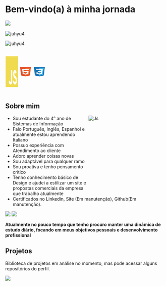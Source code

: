 # Bem-vindo(a) à minha jornada
 
<img src="https://blogger.googleusercontent.com/img/b/R29vZ2xl/AVvXsEhsIS277lZPNdiyPHma3GSPwSb92B3rr7lTCilzSrf6Z3_AGWUQz5L3dTUpd2XU0-BQAOTXYOOIFr-6BsJct5zBWhihhzoGbcLkPMkWUlnikfZKC6OZ4aVbSnTRwvv1-TRCutpsjGQGN24/s1600/kawaii-cute-fofo-anime-gif+%252813%2529.gif">

  <div>
   
 <img
    src="https://github-readme-stats.vercel.app/api?username=juhyu4&show_icons=true&locale=en&theme=radical&hide_border=true"
    alt="juhyu4"/>


  <img
    src="https://github-readme-streak-stats.herokuapp.com/?user=juhyu4&theme=radical&hide_border=true"
    alt="juhyu4"/>
   </div>
    
<div style="display: inline_block"><br>
  <img align="center" alt="Js" height="100" width="40" src="https://raw.githubusercontent.com/devicons/devicon/master/icons/javascript/javascript-plain.svg">
  <img align="center" alt="HTML" height="30" width="40" src="https://raw.githubusercontent.com/devicons/devicon/master/icons/html5/html5-original.svg">
  <img align="center" alt="CSS" height="30" width="40" src="https://raw.githubusercontent.com/devicons/devicon/master/icons/css3/css3-original.svg">
</div>
 
<br>

## Sobre mim

  <img align="right" alt="Js" height="240" width="240" src="https://i.pinimg.com/736x/59/b7/1f/59b71f85e3a0b166a25bf1c2109d0af8.jpg">
 
  
- Sou estudante do 4° ano de Sistemas de Informação
- Falo Português, Inglês, Espanhol e atualmente estou aprendendo Italiano
- Possuo experiência com Atendimento ao cliente
- Adoro aprender coisas novas
- Sou adaptável para qualquer ramo
- Sou proativa e tenho pensamento crítico
- Tenho conhecimento básico de Design e ajudei a estilizar um site e propostas comerciais da empresa que trabalho atualmente
- Certificados no Linkedin, Site (Em manutenção), Github(Em manutenção).

 <a href="https://www.linkedin.com/in/julyana-torres-26058523a"><img src="https://img.shields.io/badge/-LinkedIn-%230077B5?style=for-the-badge&logo=linkedin&logoColor=white" target="_blank"></a>
  <a href="https://www.linkedin.com/in/julyana-torres-26058523a"><img src="https://img.shields.io/badge/-LinkedIn-%230077B5?style=for-the-badge&logo=linkedin&logoColor=white" target="_blank"></a>

<b> Atualmente no pouco tempo que tenho procuro manter uma dinâmica de estudo diário, focando em meus objetivos pessoais e desenvolvimento profissional</b>


## Projetos

Biblioteca de projetos em análise no momento, mas pode acessar alguns repositórios do perfil.

 <img src="https://i.pinimg.com/originals/0b/5c/c0/0b5cc024841accd9a31a7b2daeb0e57b.gif">
